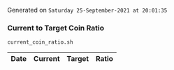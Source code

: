 Generated on `Saturday 25-September-2021 at 20:01:35`

### Current to Target Coin Ratio
`current_coin_ratio.sh`

Date|Current|Target|Ratio
---|---|---|---
